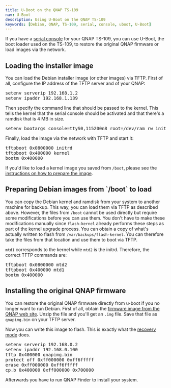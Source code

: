 ```yaml
---
title: U-Boot on the QNAP TS-109
nav: U-Boot
description: Using U-Boot on the QNAP TS-109
keywords: [Debian, QNAP, TS-109, serial, console, uboot, U-Boot]
---
```


If you have a <a href = "../serial/">serial console</a> for your QNAP
TS-109, you can use U-Boot, the boot loader used on the TS-109, to restore
the original QNAP firmware or load images via the network.

<h2 id="load">Loading the installer image</h2>

You can load the Debian installer image (or other images) via TFTP.  First
of all, configure the IP address of the TFTP server and of your QNAP:

<div class="code">
<pre>
setenv serverip 192.168.1.2
setenv ipaddr 192.168.1.139
</pre>
</div>

Then specify the command line that should be passed to the kernel.  This
tells the kernel that the serial console should be activated and that
there's a ramdisk that is 4 MB in size.

<div class="code">
<pre>
setenv bootargs console=ttyS0,115200n8 root=/dev/ram rw initrd=0x800000,0x3fffff
</pre>
</div>

Finally, load the image via the network with TFTP and start it:

<div class="code">
<pre>
tftpboot 0x0800000 initrd
tftpboot 0x400000 kernel
bootm 0x400000
</pre>
</div>

If you'd like to load a kernel image you saved from `/boot`, please see the
<a href = "#prepare">instructions on how to prepare the image</a>.

<h2 id="prepare">Preparing Debian images from `/boot` to load</h2>

You can copy the Debian kernel and ramdisk from your system to another
machine for backup.  This way, you can load them via TFTP as described
above.  However, the files from `/boot` cannot be used directly but
require some modifications before you can use them.  You don't have to
make these modifications manually since `flash-kernel` already performs
these steps as part of the kernel upgrade process. You can obtain a copy
of what's actually written to flash from `/var/backups/flash-kernel`.
You can therefore take the files from that location and use them to boot
via TFTP.

`mtd1` corresponds to the kernel while `mtd2` is the initrd.  Therefore,
the correct TFTP commands are:

<div class="code">
<pre>
tftpboot 0x0800000 mtd2
tftpboot 0x400000 mtd1
bootm 0x400000
</pre>
</div>

<h2 id="deinstall">Installing the original QNAP firmware</h2>

You can restore the original QNAP firmware directly from u-boot if you
no longer want to run Debian.  First of all, obtain the [firmware
image from the QNAP web
site](https://wiki.qnap.com/wiki/System_Recovery_Mode#Operating_Guideline_of_System_Recovery_Mode).
Unzip the file and you'll get an `.img` file.  Save that file as
`qnapimg.bin` on your TFTP server.

Now you can write this image to flash.  This is exactly what the
[recovery mode](../recovery) does.

<div class="code">
<pre>
setenv serverip 192.168.0.2
setenv ipaddr 192.168.0.100
tftp 0x400000 qnapimg.bin
protect off 0xff000000 0xff6fffff
erase 0xff000000 0xff6fffff
cp.b 0x400000 0xff000000 0x700000
</pre>
</div>

Afterwards you have to run QNAP Finder to install your system.


